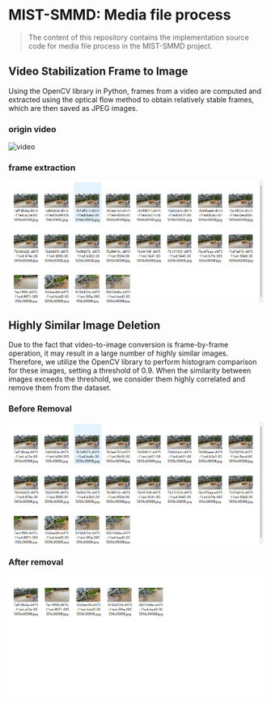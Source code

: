 # MIST-SMMD: Media file process
> The content of this repository contains the implementation source code for media file process in the MIST-SMMD project.

## Video Stabilization Frame to Image
Using the OpenCV library in Python, frames from a video are computed and extracted using the optical flow method to obtain relatively stable frames, which are then saved as JPEG images.
### origin video
![video](/doc/image/video.gif)
### frame extraction
![frame](doc/image/20230408201448.png)


## Highly Similar Image Deletion
Due to the fact that video-to-image conversion is frame-by-frame operation, it may result in a large number of highly similar images. Therefore, we utilize the OpenCV library to perform histogram comparison for these images, setting a threshold of 0.9. When the similarity between images exceeds the threshold, we consider them highly correlated and remove them from the dataset.

### Before Removal
![before](/doc/image/20230408201448.png)
### After removal
![after](doc/image/20230408201506.png)
